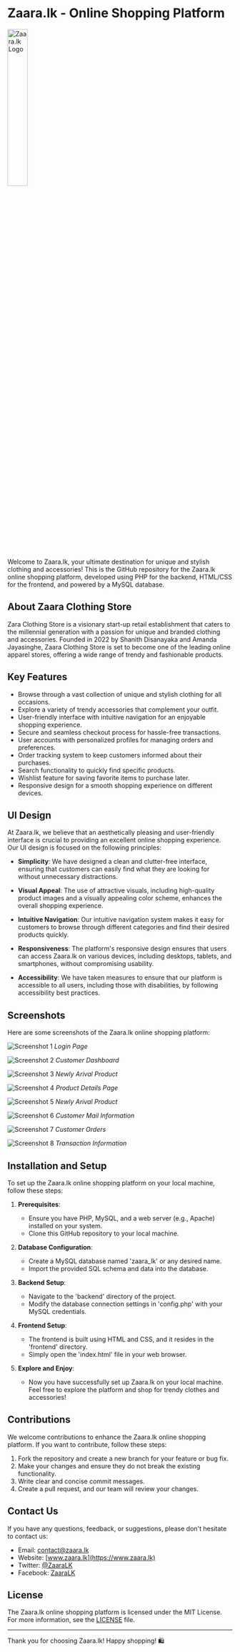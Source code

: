 # Zaara.lk - Online Shopping Platform

<img src="https://github.com/BK-KAVIYA/Zaara.lk/blob/main/PHOTO/logo/zara.png" alt="Zaara.lk Logo" style="width: 30%;">

Welcome to Zaara.lk, your ultimate destination for unique and stylish clothing and accessories! This is the GitHub repository for the Zaara.lk online shopping platform, developed using PHP for the backend, HTML/CSS for the frontend, and powered by a MySQL database.

## About Zaara Clothing Store

Zara Clothing Store is a visionary start-up retail establishment that caters to the millennial generation with a passion for unique and branded clothing and accessories. Founded in 2022 by Shanith Disanayaka and Amanda Jayasinghe, Zaara Clothing Store is set to become one of the leading online apparel stores, offering a wide range of trendy and fashionable products.

## Key Features

- Browse through a vast collection of unique and stylish clothing for all occasions.
- Explore a variety of trendy accessories that complement your outfit.
- User-friendly interface with intuitive navigation for an enjoyable shopping experience.
- Secure and seamless checkout process for hassle-free transactions.
- User accounts with personalized profiles for managing orders and preferences.
- Order tracking system to keep customers informed about their purchases.
- Search functionality to quickly find specific products.
- Wishlist feature for saving favorite items to purchase later.
- Responsive design for a smooth shopping experience on different devices.

## UI Design

At Zaara.lk, we believe that an aesthetically pleasing and user-friendly interface is crucial to providing an excellent online shopping experience. Our UI design is focused on the following principles:

- **Simplicity**: We have designed a clean and clutter-free interface, ensuring that customers can easily find what they are looking for without unnecessary distractions.

- **Visual Appeal**: The use of attractive visuals, including high-quality product images and a visually appealing color scheme, enhances the overall shopping experience.

- **Intuitive Navigation**: Our intuitive navigation system makes it easy for customers to browse through different categories and find their desired products quickly.

- **Responsiveness**: The platform's responsive design ensures that users can access Zaara.lk on various devices, including desktops, tablets, and smartphones, without compromising usability.

- **Accessibility**: We have taken measures to ensure that our platform is accessible to all users, including those with disabilities, by following accessibility best practices.

## Screenshots

Here are some screenshots of the Zaara.lk online shopping platform:

![Screenshot 1](https://github.com/BK-KAVIYA/Zaara.lk/blob/main/UI/login_page.jpg)
*Login Page*

![Screenshot 2](https://github.com/BK-KAVIYA/Zaara.lk/blob/main/UI/navigation%20bar%20and%20slider.jpg)
*Customer Dashboard*

![Screenshot 3](https://github.com/BK-KAVIYA/Zaara.lk/blob/main/UI/New_Arival_product_in_home_page.jpg)
*Newly Arival Product* 

![Screenshot 4](https://github.com/BK-KAVIYA/Zaara.lk/blob/main/UI/product_details_page.jpg)
*Product Details Page* 

![Screenshot 5](https://github.com/BK-KAVIYA/Zaara.lk/blob/main/UI/shopping_cart.jpg)
*Newly Arival Product* 

![Screenshot 6](https://github.com/BK-KAVIYA/Zaara.lk/blob/main/UI/customer_mail_info.jpg)
*Customer Mail Information* 

![Screenshot 7](https://github.com/BK-KAVIYA/Zaara.lk/blob/main/UI/My_Orders.jpg)
*Customer Orders* 

![Screenshot 8](https://github.com/BK-KAVIYA/Zaara.lk/blob/main/UI/Transaction_report.jpg)
*Transaction Information* 

## Installation and Setup

To set up the Zaara.lk online shopping platform on your local machine, follow these steps:

1. **Prerequisites**:
   - Ensure you have PHP, MySQL, and a web server (e.g., Apache) installed on your system.
   - Clone this GitHub repository to your local machine.

2. **Database Configuration**:
   - Create a MySQL database named 'zaara_lk' or any desired name.
   - Import the provided SQL schema and data into the database.

3. **Backend Setup**:
   - Navigate to the 'backend' directory of the project.
   - Modify the database connection settings in 'config.php' with your MySQL credentials.

4. **Frontend Setup**:
   - The frontend is built using HTML and CSS, and it resides in the 'frontend' directory.
   - Simply open the 'index.html' file in your web browser.

5. **Explore and Enjoy**:
   - Now you have successfully set up Zaara.lk on your local machine. Feel free to explore the platform and shop for trendy clothes and accessories!

## Contributions

We welcome contributions to enhance the Zaara.lk online shopping platform. If you want to contribute, follow these steps:

1. Fork the repository and create a new branch for your feature or bug fix.
2. Make your changes and ensure they do not break the existing functionality.
3. Write clear and concise commit messages.
4. Create a pull request, and our team will review your changes.

## Contact Us

If you have any questions, feedback, or suggestions, please don't hesitate to contact us:

- Email: contact@zaara.lk
- Website: [www.zaara.lk](https://www.zaara.lk)
- Twitter: [@ZaaraLK](https://twitter.com/ZaaraLK)
- Facebook: [ZaaraLK](https://www.facebook.com/ZaaraLK)

## License

The Zaara.lk online shopping platform is licensed under the MIT License. For more information, see the [LICENSE](LICENSE) file.

---

Thank you for choosing Zaara.lk! Happy shopping! 🛍️

